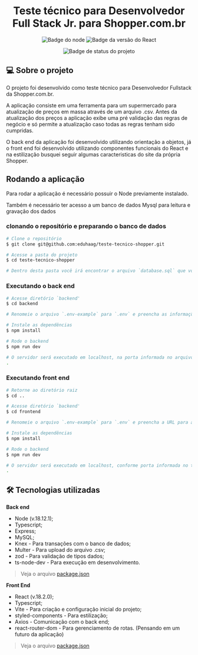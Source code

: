 <div align="center">
  
  # Teste técnico para Desenvolvedor Full Stack Jr. para Shopper.com.br
  
</div>
<div align="center">

![Badge do node](https://img.shields.io/badge/Node-18.12.1-red?logo=nodedotjs&color=%23339933)
![Badge da versão do React](https://img.shields.io/badge/React-v18.2.0-blue?logo=react&color=2ccce4)

![Badge de status do projeto](https://img.shields.io/badge/PROJETO%20CONCLU%C3%8DDO-darkGreen)

  
</div>

## 💻 Sobre o projeto
O projeto foi desenvolvido como teste técnico para Desenvolvedor Fullstack da Shopper.com.br.

A aplicação consiste em uma ferramenta para um supermercado para atualização de preços em massa através de um arquivo .csv.
Antes da atualização dos preços a aplicação exibe uma pré validação das regras de negócio e só permite a atualização caso todas as regras tenham sido cumpridas.

O back end da aplicação foi desenvolvido utilizando orientação a objetos, já o front end foi desenvolvido utilizando componentes funcionais do React e na estilização busquei seguir algumas caracteristicas do site da própria Shopper.

## Rodando a aplicação
Para rodar a aplicação é necessário possuir o Node previamente instalado.

Também é necessário ter acesso a um banco de dados Mysql para leitura e gravação dos dados

### clonando o repositório e preparando o banco de dados
```bash
# Clone o repositório
$ git clone git@github.com:eduhaag/teste-tecnico-shopper.git

# Acesse a pasta do projeto
$ cd teste-tecnico-shopper

# Dentro desta pasta você irá encontrar o arquivo `database.sql` que você deverá executar em seu servidor MySQL para preparar o banco de dados.
```

### Executando o back end
```bash
# Acesse diretório `backend'
$ cd backend

# Renomeie o arquivo `.env-example` para `.env` e preencha as informações de acesso ao banco de dados.

# Instale as dependências
$ npm install

# Rode o backend
$ npm run dev

# O servidor será executado em localhost, na porta informada no arquivo .env ou porta 3001.
.
```

### Executando front end
```bash
# Retorne ao diretório raiz
$ cd ..

# Acesse diretório `backend'
$ cd frontend

# Renomeie o arquivo `.env-example` para `.env` e preencha a URL para acesso do back end

# Instale as dependências
$ npm install

# Rode o backend
$ npm run dev

# O servidor será executado em localhost, conforme porta informada no terminal.
.
```

## 🛠️ Tecnologias utilizadas
**Back end**
- Node (v.18.12.1);
- Typescript;
- Express;
- MySQL;
- Knex - Para transações com o banco de dados;
- Multer - Para upload do arquivo .csv;
- zod - Para validação de tipos dados;
- ts-node-dev - Para execução em desenvolvimento.
> Veja o arquivo [package.json](/backend/package.json)


**Front End**
- React (v.18.2.0);
- Typescript;
- Vite - Para criação e configuração inicial do projeto;
- styled-components - Para estilização;
- Axios - Comunicação com o back end;
- react-router-dom - Para gerenciamento de rotas. (Pensando em um futuro da aplicação)
> Veja o arquivo [package.json](/frontend/package.json)


